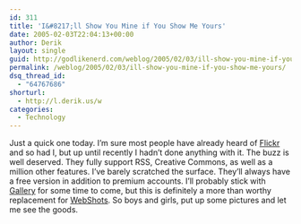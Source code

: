 ```yaml
---
id: 311
title: 'I&#8217;ll Show You Mine if You Show Me Yours'
date: 2005-02-03T22:04:13+00:00
author: Derik
layout: single
guid: http://godlikenerd.com/weblog/2005/02/03/ill-show-you-mine-if-you-show-me-yours/
permalink: /weblog/2005/02/03/ill-show-you-mine-if-you-show-me-yours/
dsq_thread_id:
  - "64767686"
shorturl:
  - http://l.derik.us/w
categories:
  - Technology
---
```

Just a quick one today. I&#8217;m sure most people have already heard of [Flickr](http://www.flickr.com) and so had I, but up until recently I hadn&#8217;t done anything with it. The buzz is well deserved. They fully support RSS, Creative Commons, as well as a million other features. I&#8217;ve barely scratched the surface. They&#8217;ll always have a free version in addition to premium accounts. I&#8217;ll probably stick with [Gallery](http://gallery.menalto.com) for some time to come, but this is definitely a more than worthy replacement for [WebShots](http://www.webshots.com). So boys and girls, put up some pictures and let me see the goods.